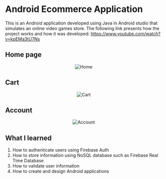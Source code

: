 ﻿# Android Ecommerce Application
This is an Android application developed using Java in Android studio that simulates an online video games store. The following link presents how the project works and how it was developed: https://www.youtube.com/watch?v=kpEMa3tU7Ns

## Home page
<p align="center">
  <img src="https://github.com/drakata27/android-ecommerce/assets/108131465/54faff78-505f-4bb1-ad1e-570b391c4794" alt="Home" >
</p>

## Cart
<p align="center">
  <img src="https://github.com/drakata27/android-ecommerce/assets/108131465/c4621ad3-48d3-4f43-9384-f3bcf5f42e27" alt="Cart" >
</p>

## Account
<p align="center">
    <img src="https://github.com/drakata27/android-ecommerce/assets/108131465/46f9aebf-9a46-4112-b796-45def7a42502" alt="Account" >
</p>

## What I learned
1. How to authenticate users using Firebase Auth
2. How to store information using NoSQL database such as Firebase Real Time Database
3. How to validate user information
4. How to create and design Android applications
